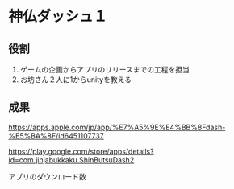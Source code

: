 # 神仏ダッシュ１

## 役割
1. ゲームの企画からアプリのリリースまでの工程を担当
2. お坊さん２人に1からunityを教える

## 成果

https://apps.apple.com/jp/app/%E7%A5%9E%E4%BB%8Fdash-%E5%BA%8F/id6451107737

https://play.google.com/store/apps/details?id=com.jinjabukkaku.ShinButsuDash2


アプリのダウンロード数